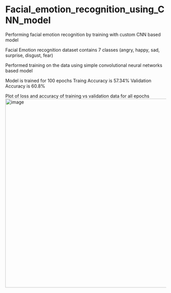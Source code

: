 # Facial_emotion_recognition_using_CNN_model
Performing facial emotion recognition by training with custom CNN based model

Facial Emotion recognition dataset contains 7 classes (angry, happy, sad, surprise, disgust, fear)

Performed training on the data using simple convolutional neural networks based model

Model is trained for 100 epochs 
Traing Accuracy is 57.34%
Validation Accuracy is 60.8%

Plot of loss and accuracy of training vs validation data for all epochs
<img width="590" alt="image" src="https://github.com/Sravan4465/Facial_emotion_recognition_using_CNN_model/assets/114973592/7b35d1e5-cea4-4f2a-b52a-ccb0f9072c8a">
